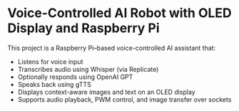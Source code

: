 # Voice-Controlled AI Robot with OLED Display and Raspberry Pi

This project is a Raspberry Pi–based voice-controlled AI assistant that:
- Listens for voice input
- Transcribes audio using Whisper (via Replicate)
- Optionally responds using OpenAI GPT
- Speaks back using gTTS
- Displays context-aware images and text on an OLED display
- Supports audio playback, PWM control, and image transfer over sockets
